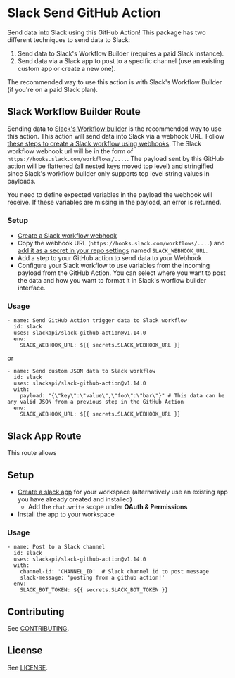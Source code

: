 # Slack Send GitHub Action

Send data into Slack using this GitHub Action! This package has two different techniques to send data to Slack:

1) Send data to Slack's Workflow Builder (requires a paid Slack instance).
2) Send data via a Slack app to post to a specific channel (use an existing custom app or create a new one).

The recommended way to use this action is with Slack's Workflow Builder (if you're on a paid Slack plan). 

## Slack Workflow Builder Route

Sending data to [Slack's Workflow builder](https://slack.com/intl/en-ca/features/workflow-automation) is the recommended way to use this action. This action will send data into Slack via a webhook URL. Follow [these steps to create a Slack workflow using webhooks](https://slack.com/intl/en-ca/help/articles/360041352714-Create-more-advanced-workflows-using-webhooks). The Slack workflow webhook url will be in the form of `https://hooks.slack.com/workflows/....`. The payload sent by this GitHub action will be flattened (all nested keys moved top level) and stringified since Slack's workflow builder only supports top level string values in payloads. 

You need to define expected variables in the payload the webhook will receive. If these variables are missing in the payload, an error is returned. 

### Setup

* [Create a Slack workflow webhook](https://slack.com/intl/en-ca/help/articles/360041352714-Create-more-advanced-workflows-using-webhooks)
* Copy the webhook URL (`https://hooks.slack.com/workflows/....`) and [add it as a secret in your repo settings](https://docs.github.com/en/free-pro-team@latest/actions/reference/encrypted-secrets#creating-encrypted-secrets-for-a-repository) named `SLACK_WEBHOOK_URL`.
* Add a step to your GitHub action to send data to your Webhook
* Configure your Slack workflow to use variables from the incoming payload from the GitHub Action. You can select where you want to post the data and how you want to format it in Slack's worflow builder interface. 

### Usage

```
- name: Send GitHub Action trigger data to Slack workflow
  id: slack
  uses: slackapi/slack-github-action@v1.14.0
  env:
    SLACK_WEBHOOK_URL: ${{ secrets.SLACK_WEBHOOK_URL }}
```

or

```
- name: Send custom JSON data to Slack workflow
  id: slack
  uses: slackapi/slack-github-action@v1.14.0
  with:
    payload: "{\"key\":\"value\",\"foo\":\"bar\"}" # This data can be any valid JSON from a previous step in the GitHub Action
  env:
    SLACK_WEBHOOK_URL: ${{ secrets.SLACK_WEBHOOK_URL }}
```

## Slack App Route

This route allows 

## Setup

* [Create a slack app]() for your workspace (alternatively use an existing app you have already created and installed)
  * Add the `chat.write` scope under **OAuth & Permissions**
* Install the app to your workspace

### Usage

```
- name: Post to a Slack channel
  id: slack
  uses: slackapi/slack-github-action@v1.14.0
  with:
    channel-id: 'CHANNEL_ID'  # Slack channel id to post message
    slack-message: 'posting from a github action!'
  env:
    SLACK_BOT_TOKEN: ${{ secrets.SLACK_BOT_TOKEN }}
```

## Contributing

See [CONTRIBUTING](.github/contributing.md).

## License

See [LICENSE](LICENSE).
